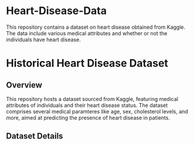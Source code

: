 # Heart-Disease-Data
This repository contains a dataset on heart disease obtained from Kaggle. The data include various medical attributes and whether or not the individuals have heart disease.
# Historical Heart Disease Dataset
## Overview
This repository hosts a dataset sourced from Kaggle, featuring medical attributes of individuals and their heart disease status. The dataset comprises several medical paramteres like age, sex, cholesterol levels, and more, aimed at predicting the presence of heart disease in patients.
## Dataset Details
